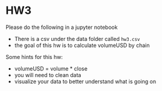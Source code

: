 # HW3
Please do the following in a jupyter notebook
- There is a csv under the data folder called `hw3.csv`
- the goal of this hw is to calculate volumeUSD by chain

Some hints for this hw:
- volumeUSD = volume * close
- you will need to clean data
- visualize your data to better understand what is going on